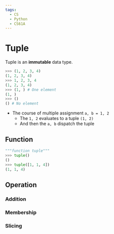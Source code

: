 ```yaml
---
tags:
  - CS
  - Python
  - CS61A
---
```

Tuple
===
Tuple is an **immutable** data type.
```python
>>> (1, 2, 3, 4)
(1, 2, 3, 4)
>>> 1, 2, 3, 4
(1, 2, 3, 4)
>>> (1, ) # One element
(1, )
>>> ()
() # No element
```

- The course of multiple assignment `a, b = 1, 2`
	- The `1, 2` evaluates to a tuple `(1, 2)`
	- And then the `a, b` dispatch the tuple
## Function
```python
"""function tuple"""
>>> tuple()
()
>>> tuple([1, 1, 4])
(1, 1, 4)
```
## Operation
### Addition
### Membership
### Slicing


